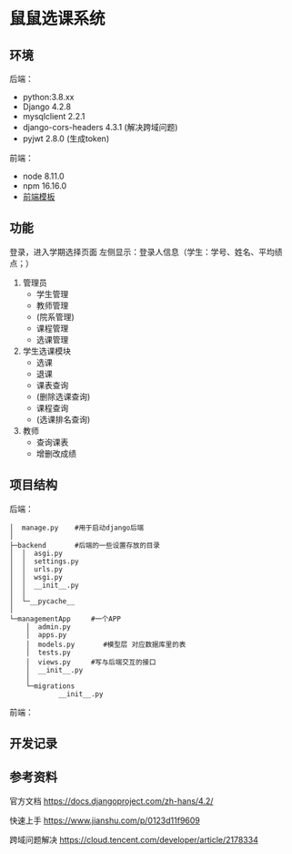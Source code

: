 # 鼠鼠选课系统
## 环境
后端：
- python:3.8.xx
- Django 4.2.8
- mysqlclient 2.2.1
- django-cors-headers 4.3.1 (解决跨域问题)
- pyjwt 2.8.0 (生成token)

前端：
- node 8.11.0
- npm 16.16.0
- [前端模板](https://github.com/PanJiaChen/vue-admin-template)

## 功能
登录，进入学期选择页面
左侧显示：登录人信息（学生：学号、姓名、平均绩点；）
1. 管理员
    - 学生管理
    - 教师管理
    - (院系管理)
    - 课程管理
    - 选课管理
2. 学生选课模块
    - 选课
    - 退课
    - 课表查询
    - (删除选课查询)
    - 课程查询
    - (选课排名查询)
3. 教师
    - 查询课表
    - 增删改成绩

## 项目结构
后端：
```
│  manage.py    #用于启动django后端
│
├─backend       #后端的一些设置存放的目录
│  │  asgi.py
│  │  settings.py
│  │  urls.py
│  │  wsgi.py
│  │  __init__.py
│  │
│  └─__pycache__
│
└─managementApp     #一个APP
    │  admin.py
    │  apps.py
    │  models.py       #模型层 对应数据库里的表
    │  tests.py
    │  views.py     #写与后端交互的接口
    │  __init__.py
    │  
    └─migrations
            __init__.py
```
前端：
## 开发记录

## 参考资料
官方文档 https://docs.djangoproject.com/zh-hans/4.2/

快速上手 https://www.jianshu.com/p/0123d11f9609

跨域问题解决 https://cloud.tencent.com/developer/article/2178334